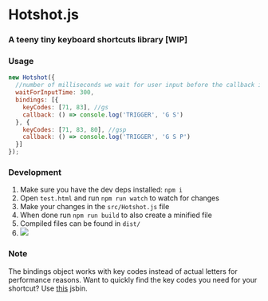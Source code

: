 Hotshot.js
==========
### A teeny tiny keyboard shortcuts library [WIP]

### Usage
```js
new Hotshot({
  //number of milliseconds we wait for user input before the callback is triggered
  waitForInputTime: 300,
  bindings: [{
    keyCodes: [71, 83], //gs
    callback: () => console.log('TRIGGER', 'G S')
  }, {
    keyCodes: [71, 83, 80], //gsp
    callback: () => console.log('TRIGGER', 'G S P')
  }]
});
```

### Development
1. Make sure you have the dev deps installed: `npm i`
2. Open `test.html` and run `npm run watch` to watch for changes
3. Make your changes in the `src/Hotshot.js` file
4. When done run `npm run build` to also create a minified file
5. Compiled files can be found in `dist/`
6. ![](http://media.tumblr.com/tumblr_meh2kbVICW1rrdzra.gif)

### Note
The bindings object works with key codes instead of actual letters for performance reasons. Want to quickly find the key codes you need for your shortcut? Use [this](http://jsbin.com/yayocohace/embed?js,console,output) jsbin.


